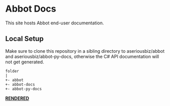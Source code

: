 # Abbot Docs

This site hosts Abbot end-user documentation.

## Local Setup

Make sure to clone this repository in a sibling directory to aseriousbiz/abbot and aseriousbiz/abbot-py-docs, otherwise the C# API documentation will not get generated.

```
folder
|
+- abbot
+- abbot-docs
+- abbot-py-docs
```

__[RENDERED](https://docs.ab.bot/)__
